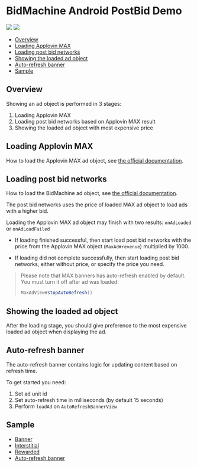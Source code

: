 # BidMachine Android PostBid Demo

[<img src="https://img.shields.io/badge/SDK%20Version-1.9.3-brightgreen">](https://github.com/bidmachine/BidMachine-Android-SDK)
[<img src="https://img.shields.io/badge/Applovin%20MAX%20Version-11.3.3-blue">](https://dash.applovin.com/documentation/mediation/android/getting-started/integration)

* [Overview](#overview)
* [Loading Applovin MAX](#loading-applovin-max)
* [Loading post bid networks](#loading-post-bid-networks)
* [Showing the loaded ad object](#showing-the-loaded-ad-object)
* [Auto-refresh banner](#auto-refresh-banner)
* [Sample](#sample)

## Overview

Showing an ad object is performed in 3 stages:

1) Loading Applovin MAX
2) Loading post bid networks based on Applovin MAX result
3) Showing the loaded ad object with most expensive price

## Loading Applovin MAX

How to load the Applovin MAX ad object,
see [the official documentation](https://dash.applovin.com/documentation/mediation/android/getting-started/integration).

## Loading post bid networks

How to load the BidMachine ad object,
see [the official documentation](https://docs.bidmachine.io/docs/in-house-mediation).

The post bid networks uses the price of loaded MAX ad object to load ads with a higher bid.

Loading the Applovin MAX ad object may finish with two results: ```onAdLoaded``` or ```onAdLoadFailed```

* If loading finished successful, then start load post bid networks with the price from the Applovin MAX
  object (```MaxAd#revenue```) multiplied by 1000.

* If loading did not complete successfully, then start loading post bid networks, either without price, or specify the
  price you need.

> Please note that MAX banners has auto-refresh enabled by default.
> You must turn it off after ad was loaded.
> ```java
> MaxAdView#stopAutoRefresh()
> ```

## Showing the loaded ad object

After the loading stage, you should give preference to the most expensive loaded ad object when displaying the ad.

## Auto-refresh banner

The auto-refresh banner contains logic for updating content based on refresh time.

To get started you need:

1) Set ad unit id
2) Set auto-refresh time in milliseconds (by default 15 seconds)
3) Perform ```loadAd``` on ```AutoRefreshBannerView```

## Sample

* [Banner](example/src/main/java/io/bidmachine/applovinmaxdemo/adwrapper/BannerAdWrapper.kt)
* [Interstitial](example/src/main/java/io/bidmachine/applovinmaxdemo/adwrapper/InterstitialAdWrapper.kt)
* [Rewarded](example/src/main/java/io/bidmachine/applovinmaxdemo/adwrapper/RewardedAdWrapper.kt)
* [Auto-refresh banner](example/src/main/java/io/bidmachine/applovinmaxdemo/adwrapper/AutoRefreshBannerView.kt)

